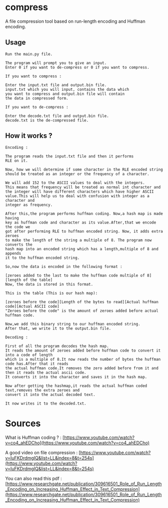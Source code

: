 # compress

A file compression tool based on run-length encoding and Huffman encoding.

## Usage
```
Run the main.py file.

The program will prompt you to give an input.
Enter 0 if you want to de-compress or 0 if you want to compress.

If you want to compress :

Enter the input.txt file and output.bin file.
input.txt which you will input, contains the data which
you want to compress and output.bin file will contain
the data in compressed form.

If you want to de-compress :

Enter the decode.txt file and output.bin file.
decode.txt is the de-compressed file.
```

## How it works ?
```
Encoding :

The program reads the input.txt file and then it performs
RLE on it.

Now, how we will determine if some character in the RLE encoded string
should be treated as an integer or the frequency of a character. 

We will add 152 to the ASCII values to deal with the integers.
This means that frequency will be treated as normal int character and
the integer will have different characters which have higher ASCII
value.This will help us to deal with confusion with integer as a character and
integer as frequency.

After this,the program performs huffman coding. Now,a hash map is made having 
key as huffman code and character as its value.After,that we encode the code we 
got after performing RLE to huffman encoded string. Now, it adds extra zeroes
to make the length of the string a multiple of 8. The program now converts the
hash map into an encoded string which has a length,multiple of 8 and appends
it to the huffman encoded string.

So,now the data is encoded in the following format :

[zeroes added to the last to make the huffman code multiple of 8][length of the table]
Now, the data is stored in this format.

This is the table (This is our hash map):

[zeroes before the code][Length of the bytes to read][Actual huffman code][Actual ASCII code]
"Zeroes before the code" is the amount of zeroes added before actual huffman code.

Now,we add this binary string to our huffman encoded string.
After that, we write it to the output.bin file.

Decoding :

First of all the program decodes the hash map.
It reads the amount of zeroes added before huffman code to convert it into a code of length
which is a multiple of 8.It now reads the number of bytes the huffman code has.After that it reads
the actual huffman code.It removes the zero added before from it and then it reads the actual ascii code.
It converts it into the character and saves it in the hash map.

Now after getting the hashmap,it reads the actual huffman coded text,removes the extra zeroes and 
convert it into the actual decoded text.

It now writes it to the decoded.txt.

```
# Sources

What is Huffman coding ? : [https://www.youtube.com/watch?v=co4_ahEDCho](https://www.youtube.com/watch?v=co4_ahEDCho)

A good video on file compression : [https://www.youtube.com/watch?v=IuFKDrdmgIQ&list=LL&index=8&t=254s](https://www.youtube.com/watch?v=IuFKDrdmgIQ&list=LL&index=8&t=254s) 

You can also read this pdf : [https://www.researchgate.net/publication/309616501_Role_of_Run_Length_Encoding_on_Increasing_Huffman_Effect_in_Text_Compression](https://www.researchgate.net/publication/309616501_Role_of_Run_Length_Encoding_on_Increasing_Huffman_Effect_in_Text_Compression)
